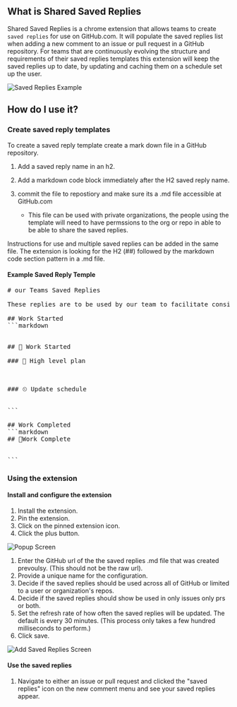 ## What is Shared Saved Replies

Shared Saved Replies is a chrome extension that allows teams to create `saved replies` for use on GitHub.com. It will populate the saved replies list when adding a new comment to an issue or pull request in a GitHub repository. For teams that are continuously evolving the structure and requirements of their saved replies templates this extension will keep the saved replies up to date, by updating and caching them on a schedule set up the user.

![Saved Replies Example](https://github.com/awright18/SharedSavedReplies/blob/main/src/ChromeExtension/images/main_screen_shot.png)

## How do I use it? 

### Create saved reply templates

To create a saved reply template create a mark down file in a GitHub repository. 

1. Add a saved reply name in an h2. 

1. Add a markdown code block immediately after the H2 saved reply name. 

1. commit the file to repostiory and make sure its a .md file accessible at GitHub.com 
   - This file can be used with private organizations, the people using the template will need to have permssions to the org or repo in able to be able to share the saved replies. 

Instructions for use and multiple saved replies can be added in the same file. The extension is looking for the H2 (##) followed by the markdown code section pattern in a .md file. 

#### Example Saved Reply Temple

<pre>
# our Teams Saved Replies

These replies are to be used by our team to facilitate consistent communication. 

## Work Started
```markdown 
<!-- Fill out the following information -->

## 🚀 Work Started 

### 📝 High level plan

<!-- include any details that may be useful for other reading this comment -->

### ⏲ Update schedule 

<!-- How often do you plan to communicate updates -->
```

## Work Completed
```markdown
## 🎉Work Complete

<!-- share any information that may be valuable to people reading this message 
  including include related issues, prs, or any other details -->
```
</pre>

### Using the extension

#### Install and configure the extension

1. Install the extension. 
1. Pin the extension.
1. Click on the pinned extension icon.
1. Click the plus button. 

![Popup Screen](https://github.com/awright18/SharedSavedReplies/blob/main/src/ChromeExtension/images/popup.png)

1. Enter the GitHub url of the the saved replies .md file that was created prevoulsy. (This should not be the raw url).
1. Provide a unique name for the configuration. 
1. Decide if the saved replies should be used across all of GitHub or limited to a user or organization's repos. 
1. Decide if the saved replies should show be used in only issues only prs or both. 
1. Set the refresh rate of how often the saved replies will be updated. The default is every 30 minutes. (This process only takes a few hundred milliseconds to perform.)
1. Click save.

![Add Saved Replies Screen](https://github.com/awright18/SharedSavedReplies/blob/main/src/ChromeExtension/images/Add_Screen.png)


#### Use the saved replies

1. Navigate to either an issue or pull request and clicked the "saved replies" icon on the new comment menu and see your saved replies appear. 

